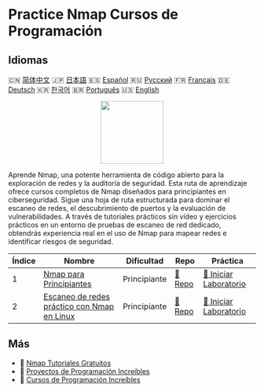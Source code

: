 # Practice Nmap Cursos de Programación

## Idiomas

🇨🇳 [简体中文](README_zh.md) 🇯🇵 [日本語](README_ja.md) 🇪🇸 [Español](README_es.md) 🇷🇺 [Русский](README_ru.md) 🇫🇷 [Français](README_fr.md) 🇩🇪 [Deutsch](README_de.md) 🇰🇷 [한국어](README_ko.md) 🇧🇷 [Português](README_pt.md) 🇺🇸 [English](README.md) 

<div align="center">
<img width="128px" src="https://file.labex.io/path/pPoL1KPkCT9I.png">
</div>

Aprende Nmap, una potente herramienta de código abierto para la exploración de redes y la auditoría de seguridad. Esta ruta de aprendizaje ofrece cursos completos de Nmap diseñados para principiantes en ciberseguridad. Sigue una hoja de ruta estructurada para dominar el escaneo de redes, el descubrimiento de puertos y la evaluación de vulnerabilidades. A través de tutoriales prácticos sin vídeo y ejercicios prácticos en un entorno de pruebas de escaneo de red dedicado, obtendrás experiencia real en el uso de Nmap para mapear redes e identificar riesgos de seguridad.

|   Índice | Nombre                                                                                                                  | Dificultad   | Repo                                                                                  | Práctica                                                                                           |
|----------|-------------------------------------------------------------------------------------------------------------------------|--------------|---------------------------------------------------------------------------------------|----------------------------------------------------------------------------------------------------|
|        1 | [Nmap para Principiantes](https://labex.io/es/courses/nmap-for-beginners)                                               | Principiante | [🔗 Repo](https://github.com/labex-labs/nmap-for-beginners)                           | [🚀 Iniciar Laboratorio](https://labex.io/es/courses/nmap-for-beginners)                           |
|        2 | [Escaneo de redes práctico con Nmap en Linux](https://labex.io/es/courses/hands-on-network-scanning-with-nmap-on-linux) | Principiante | [🔗 Repo](https://github.com/labex-labs/hands-on-network-scanning-with-nmap-on-linux) | [🚀 Iniciar Laboratorio](https://labex.io/es/courses/hands-on-network-scanning-with-nmap-on-linux) |

## Más

- 🔗 [Nmap Tutoriales Gratuitos](https://github.com/labex-labs/nmap-free-tutorials)
- 🔗 [Proyectos de Programación Increíbles](https://github.com/labex-labs/awesome-programming-projects)
- 🔗 [Cursos de Programación Increíbles](https://github.com/labex-labs/awesome-programming-courses)


